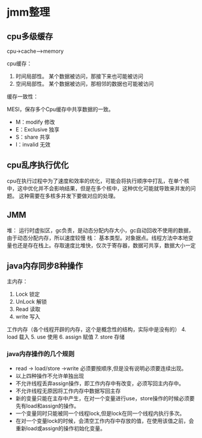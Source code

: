 # jmm整理

## cpu多级缓存

cpu->cache—>memory

cpu缓存：

1. 时间局部性。 某个数据被访问，那接下来也可能被访问
2. 空间局部性。 某个数据被访问，那相邻的数据也可能被访问

缓存一致性：

MESI，保存多个Cpu缓存中共享数据的一致。

* M：modify 修改
* E：Exclusive 独享
* S：share 共享
* I：invalid 无效

## cpu乱序执行优化

cpu在执行过程中为了速度和效率的优化，可能会将执行顺序中打乱，在单个核中，这中优化并不会影响结果，但是在多个核中，这种优化可能就导致来并发的问题。
这种需要在多核多并发下要做对应的处理。

## JMM

堆： 运行时虚拟区，gc负责，是动态分配内存大小，gc自动回收不使用的数据，由于动态分配内存，所以速度较慢
栈： 基本类型。对象据点。线程方法中本地变量也还是存在栈上。存取速度比堆快，仅次于寄存器，数据可共享，数据大小一定

## java内存同步8种操作

主内存：

1. Lock 锁定
2. UnLock 解锁
3. Read 读取
8. write 写入

工作内存（各个线程开辟的内存，这个是概念性的结构，实际中是没有的）
4. load 载入
5. use 使用
6. assign 赋值
7. store 存储

### java内存操作的几个规则

* read -> load/store ->write 必须要按顺序,但是没有说明必须要连续出现。
* 以上四种操作不允许单独出现
* 不允许线程丢弃assign操作，即工作内存中有改变，必须写回主内存中。
* 不允许线程无原因将工作内存中数据写回主存
* 新的变量只能在主存中产生，在对一个变量进行use，store操作的时候必须要先有load和assign的操作。
* 一个变量同时只能被同一个线程lock,但是lock在同一个线程内执行多次。
* 在对一个变量lock的时候，会清空工作内存中存放的值，在使用该值之前，会重新load或assign的操作初始化变量。
 